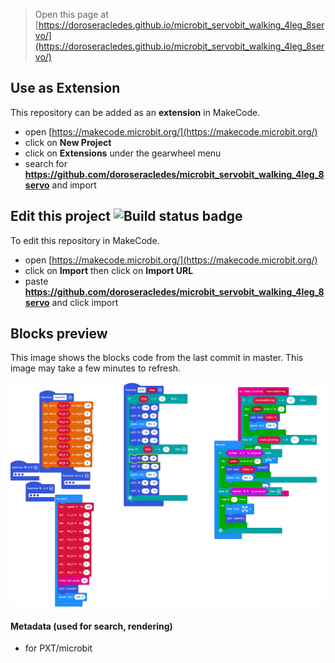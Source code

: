 
> Open this page at [https://doroseracledes.github.io/microbit_servobit_walking_4leg_8servo/](https://doroseracledes.github.io/microbit_servobit_walking_4leg_8servo/)

## Use as Extension

This repository can be added as an **extension** in MakeCode.

* open [https://makecode.microbit.org/](https://makecode.microbit.org/)
* click on **New Project**
* click on **Extensions** under the gearwheel menu
* search for **https://github.com/doroseracledes/microbit_servobit_walking_4leg_8servo** and import

## Edit this project ![Build status badge](https://github.com/doroseracledes/microbit_servobit_walking_4leg_8servo/workflows/MakeCode/badge.svg)

To edit this repository in MakeCode.

* open [https://makecode.microbit.org/](https://makecode.microbit.org/)
* click on **Import** then click on **Import URL**
* paste **https://github.com/doroseracledes/microbit_servobit_walking_4leg_8servo** and click import

## Blocks preview

This image shows the blocks code from the last commit in master.
This image may take a few minutes to refresh.

![A rendered view of the blocks](https://github.com/doroseracledes/microbit_servobit_walking_4leg_8servo/raw/master/.github/makecode/blocks.png)

#### Metadata (used for search, rendering)

* for PXT/microbit
<script src="https://makecode.com/gh-pages-embed.js"></script><script>makeCodeRender("{{ site.makecode.home_url }}", "{{ site.github.owner_name }}/{{ site.github.repository_name }}");</script>
